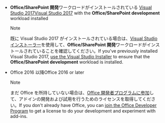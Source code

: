 - <span data-ttu-id="f1275-101">**Office/SharePoint 開発**ワークロードがインストールされている [Visual Studio 2017](https://www.visualstudio.com/vs/)</span><span class="sxs-lookup"><span data-stu-id="f1275-101">[Visual Studio 2017](https://www.visualstudio.com/vs/) with the **Office/SharePoint development** workload installed</span></span>

    > [!NOTE]
    > <span data-ttu-id="f1275-102">既に Visual Studio 2017 がインストールされている場合は、[Visual Studio インストーラー](https://docs.microsoft.com/visualstudio/install/modify-visual-studio)を使用して、**Office/SharePoint 開発**ワークロードがインストールされていることを確認してください。</span><span class="sxs-lookup"><span data-stu-id="f1275-102">If you've previously installed Visual Studio 2017, [use the Visual Studio Installer](https://docs.microsoft.com/visualstudio/install/modify-visual-studio) to ensure that the **Office/SharePoint development** workload is installed.</span></span> 

- <span data-ttu-id="f1275-103">Office 2016 以降</span><span class="sxs-lookup"><span data-stu-id="f1275-103">Office 2016 or later</span></span>
    
    > [!NOTE]
    > <span data-ttu-id="f1275-104">まだ Office を所持していない場合は、[Office 開発者プログラムに参加](https://developer.microsoft.com/ja-JP/office/dev-program)して、アドインの開発および試用を行うためのライセンスを取得してください。</span><span class="sxs-lookup"><span data-stu-id="f1275-104">If you don't already have Office, you can [join the Office Developer Program](https://developer.microsoft.com/ja-JP/office/dev-program) to get a license to do your development and experiment with add-ins.</span></span>
